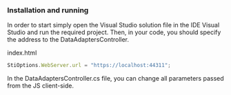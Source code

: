 
### Installation and running
In order to start simply open the Visual Studio solution file in the IDE Visual Studio and run the required project. 
Then, in your code, you should specify the address to the DataAdaptersController.

index.html
```js
StiOptions.WebServer.url = "https://localhost:44311";
```

In the DataAdaptersController.cs file, you can change all parameters passed from the JS client-side.
